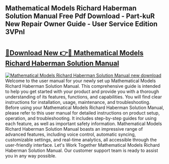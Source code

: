 ## Mathematical Models Richard Haberman Solution Manual Free Pdf Download - Part-kuR New Repair Owner Guide - User Service Edition 3VPnl

# <h2><a href="http://bc56604.oget.top/?id=Mathematical+Models+Richard+Haberman+Solution+Manual">🔗Download New 👉🔴 Mathematical Models Richard Haberman Solution Manual</a></h2>

[![Mathematical Models Richard Haberman Solution Manual new download](https://i.imgur.com/5g1atiW.png)](http://bc56604.oget.top/?id=Mathematical+Models+Richard+Haberman+Solution+Manual)
Welcome to the user manual for your newly set up Mathematical Models Richard Haberman Solution Manual. This comprehensive guide is intended to help you get started with your product and provide you with a thorough understanding of its features, functions, and capabilities. You will find clear instructions for installation, usage, maintenance, and troubleshooting. Before using your Mathematical Models Richard Haberman Solution Manual, please refer to this user manual for detailed instructions on product setup, operation, and troubleshooting. It includes step-by-step guides for using each feature, as well as important safety information. Mathematical Models Richard Haberman Solution Manual boasts an impressive range of advanced features, including voice control, automatic syncing, customizable settings, and real-time analytics, all accessible through the user-friendly interface. Let's Work Together Mathematical Models Richard Haberman Solution Manual. Our customer support team is ready to assist you in any way possible.
